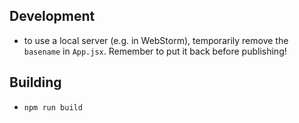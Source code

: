 

## Development

- to use a local server (e.g. in WebStorm), temporarily remove the `basename` in `App.jsx`.  Remember to put it back before publishing!

## Building

- `npm run build`
